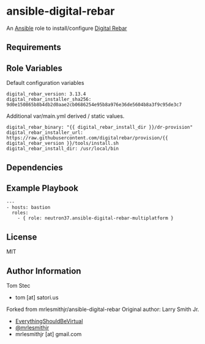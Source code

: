 # ansible-digital-rebar

An [Ansible](https://www.ansible.com) role to install/configure [Digital Rebar](http://rebar.digital/)

## Requirements

## Role Variables

Default configuration variables

```
digital_rebar_version: 3.13.4
digital_rebar_installer_sha256: 9d0e150865b8b4db2d0aae2cb0686254e95b8a976e36de5604b8a3f9c95de3c7
```

Additional var/main.yml derived / static values.

```
digital_rebar_binary: "{{ digital_rebar_install_dir }}/dr-provision"
digital_rebar_installer_url: https://raw.githubusercontent.com/digitalrebar/provision/{{ digital_rebar_version }}/tools/install.sh
digital_rebar_install_dir: /usr/local/bin
```

## Dependencies

## Example Playbook

```
---
- hosts: bastion
  roles:
    - { role: neutron37.ansible-digital-rebar-multiplatform }
```

## License

MIT

## Author Information

Tom Stec

- tom [at] satori.us

Forked from mrlesmithjr/ansible-digital-rebar
Original author: Larry Smith Jr.

-   [EverythingShouldBeVirtual](http://everythingshouldbevirtual.com)
-   [@mrlesmithjr](https://www.twitter.com/mrlesmithjr)
-   mrlesmithjr [at] gmail.com

